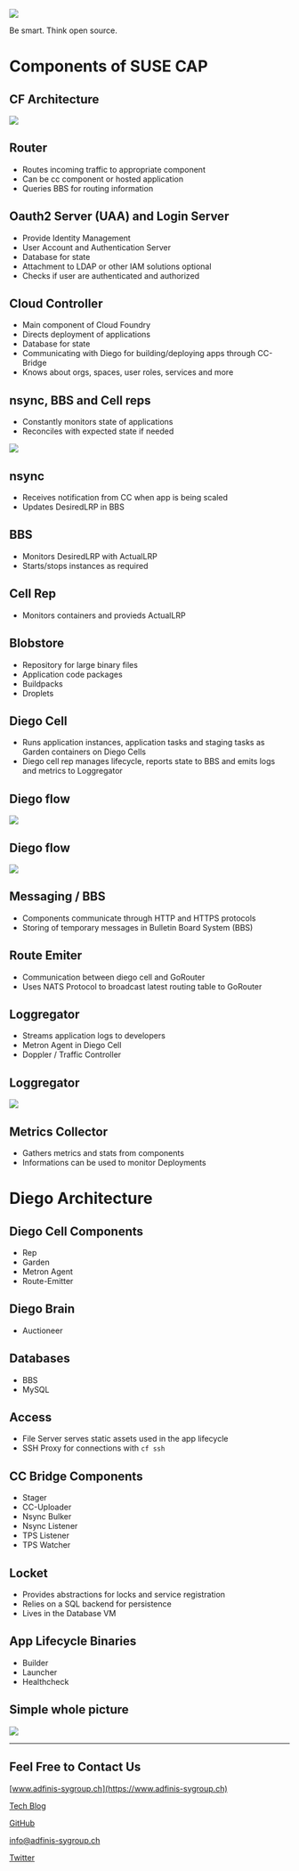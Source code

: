 ![](static/adfinis_sygroup_logo.png)

Be smart. Think open source.

# Components of SUSE CAP 

## CF Architecture

![](static/cf-architecture.png)

## Router

* Routes incoming traffic to appropriate component
* Can be cc component or hosted application
* Queries BBS for routing information

## Oauth2 Server (UAA) and Login Server

* Provide Identity Management
* User Account and Authentication Server
* Database for state
* Attachment to LDAP or other IAM solutions optional
* Checks if user are authenticated and authorized

## Cloud Controller 

* Main component of Cloud Foundry
* Directs deployment of applications
* Database for state
* Communicating with Diego for building/deploying apps through CC-Bridge
* Knows about orgs, spaces, user roles, services and more

## nsync, BBS and Cell reps

* Constantly monitors state of applications 
* Reconciles with expected state if needed

![](static/app-monitor-sync-diego.png)

## nsync

* Receives notification from CC when app is being scaled
* Updates DesiredLRP in BBS

## BBS

* Monitors DesiredLRP with ActualLRP
* Starts/stops instances as required

## Cell Rep

* Monitors containers and provieds ActualLRP

## Blobstore

* Repository for large binary files
* Application code packages
* Buildpacks
* Droplets

## Diego Cell

* Runs application instances, application tasks and staging tasks as Garden containers on Diego Cells
* Diego cell rep manages lifecycle, reports state to BBS and emits logs and metrics to Loggregator

## Diego flow

![](static/app_push_flow_diagram_diego.png)

## Diego flow

![](static/diego-flow.png)

## Messaging / BBS

* Components communicate through HTTP and HTTPS protocols 
* Storing of temporary messages in Bulletin Board System (BBS)

## Route Emiter

* Communication between diego cell and GoRouter
* Uses NATS Protocol to broadcast latest routing table to GoRouter

## Loggregator

* Streams application logs to developers
* Metron Agent in Diego Cell
* Doppler / Traffic Controller

## Loggregator

![](static/loggregator.png)

## Metrics Collector

* Gathers metrics and stats from components
* Informations can be used to monitor Deployments

# Diego Architecture

## Diego Cell Components

* Rep
* Garden
* Metron Agent
* Route-Emitter

## Diego Brain

* Auctioneer

## Databases

* BBS
* MySQL

## Access

* File Server serves static assets used in the app lifecycle
* SSH Proxy for connections with `cf ssh`

##  CC Bridge Components

* Stager
* CC-Uploader
* Nsync Bulker
* Nsync Listener
* TPS Listener
* TPS Watcher

## Locket

* Provides abstractions for locks and service registration
* Relies on a SQL backend for persistence
* Lives in the Database VM

## App Lifecycle Binaries

* Builder
* Launcher
* Healthcheck


## Simple whole picture

![](static/whole_picture.png)

--- 

## Feel Free to Contact Us

[www.adfinis-sygroup.ch](https://www.adfinis-sygroup.ch)

[Tech Blog](https://www.adfinis-sygroup.ch/blog)

[GitHub](https://github.com/adfinis-sygroup)

<info@adfinis-sygroup.ch>

[Twitter](https://twitter.com/adfinissygroup)
